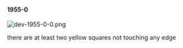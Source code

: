 #### 1955-0
![dev-1955-0-0.png](https://github.com/lil-lab/nlvr/raw/master/nlvr/dev/images/1/dev-1955-0-0.png "dev-1955-0-0.png")

there are at least two yellow squares not touching any edge